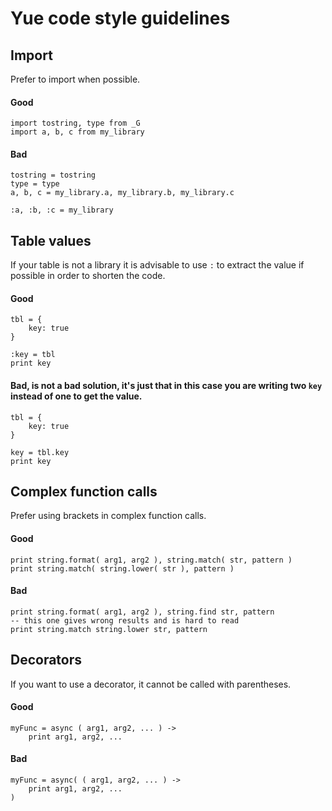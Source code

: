 # Yue code style guidelines

## Import
Prefer to import when possible.
#### Good
```moon
import tostring, type from _G
import a, b, c from my_library
```

#### Bad
```moon
tostring = tostring
type = type
a, b, c = my_library.a, my_library.b, my_library.c
```

```moon
:a, :b, :c = my_library
```

## Table values
If your table is not a library it is advisable to use `:` to extract the value if possible in order to shorten the code.
#### Good
```moon
tbl = {
    key: true
}

:key = tbl
print key
```

#### Bad, is not a bad solution, it's just that in this case you are writing two `key` instead of one to get the value.
```moon
tbl = {
    key: true
}

key = tbl.key
print key
```

## Complex function calls
Prefer using brackets in complex function calls.
#### Good
```moon
print string.format( arg1, arg2 ), string.match( str, pattern )
print string.match( string.lower( str ), pattern )
```

#### Bad
```moon
print string.format( arg1, arg2 ), string.find str, pattern
-- this one gives wrong results and is hard to read
print string.match string.lower str, pattern
```

## Decorators
If you want to use a decorator, it cannot be called with parentheses.
#### Good
```moon
myFunc = async ( arg1, arg2, ... ) ->
    print arg1, arg2, ...
```

#### Bad
```moon
myFunc = async( ( arg1, arg2, ... ) ->
    print arg1, arg2, ...
)
```

